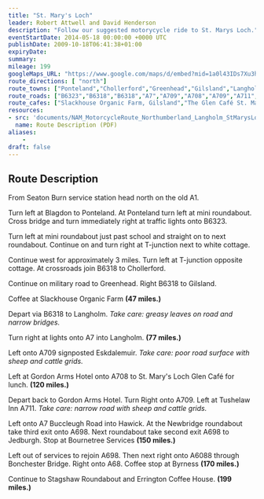 ```yaml
---
title: "St. Mary's Loch"
leader: Robert Attwell and David Henderson
description: "Follow our suggested motorycycle ride to St. Marys Loch."
eventStartDate: 2014-05-18 00:00:00 +0000 UTC
publishDate: 2009-10-18T06:41:38+01:00
expiryDate:
summary:
mileage: 199
googleMaps_URL: "https://www.google.com/maps/d/embed?mid=1a0l43IDs7Xu3h6U_JTaAOH2o8rsC1Th2"
route_directions: [ "north"]
route_towns: ["Ponteland","Chollerford","Greenhead","Gilsland","Langholm","Eskdalemuir","St. Mary's Loch","Hawick","Jedburgh","Bonchester Bridge","Byrness"]
route_roads: ["B6323","B6318","B6318","A7","A709","A708","A709","A711","A698","A6088","A68"]
route_cafes: ["Slackhouse Organic Farm, Gilsland","The Glen Café St. Mary's Loch, Selkirk"]
resources:
- src: 'documents/NAM_MotorcycleRoute_Northumberland_Langholm_StMarysLoch.pdf'
  name: Route Description (PDF)
aliases:
    - 
draft: false
---
```


## Route Description

From Seaton Burn service station head north on the old A1.

Turn left at Blagdon to Ponteland. At Ponteland turn left at mini roundabout. Cross bridge and turn immediately right at traffic lights onto B6323.

Turn left at mini roundabout just past school and straight on to next roundabout. Continue on and turn right at T-junction next to white cottage.

Continue west for approximately 3 miles. Turn left at T-junction opposite cottage. At crossroads join B6318 to Chollerford.

Continue on military road to Greenhead. Right B6318 to Gilsland.

Coffee at Slackhouse Organic Farm **(47 miles.)**

Depart via B6318 to Langholm. *Take care: greasy leaves on road and narrow bridges.*

Turn right at lights onto A7 into Langholm. **(77 miles.)**

Left onto A709 signposted Eskdalemuir. *Take care: poor road surface with sheep and cattle grids.*

Left at Gordon Arms Hotel onto A708 to St. Mary's Loch Glen Café for lunch. **(120 miles.)**

Depart back to Gordon Arms Hotel. Turn Right onto A709. Left at Tushelaw Inn A711. *Take care: narrow road with sheep and cattle grids.*

Left onto A7 Buccleugh Road into Hawick. At the  Newbridge roundabout take third exit onto A698.
Next roundabout take second exit A698 to Jedburgh. Stop at Bournetree Services **(150 miles.)**

Left out of services to rejoin A698. Then next right onto A6088 through Bonchester Bridge. Right onto A68. Coffee stop at Byrness **(170 miles.)**

Continue to Stagshaw Roundabout and Errington Coffee House. **(199 miles.)**



